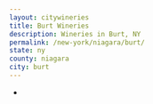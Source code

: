 ```yaml
---
layout: citywineries
title: Burt Wineries
description: Wineries in Burt, NY
permalink: /new-york/niagara/burt/
state: ny
county: niagara
city: burt
---
```

-
